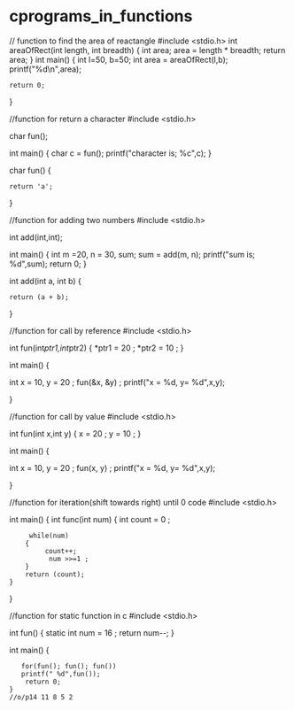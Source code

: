 # cprograms_in_functions



// function to find the area of reactangle
#include <stdio.h>
int areaOfRect(int length, int breadth)
{
    int area;
    area = length * breadth;
    return area;
}
int main()
{
 int l=50, b=50;
 int area = areaOfRect(l,b);
    printf("%d\n",area);

    return 0;
}



//function for return a character
#include <stdio.h>

char fun();

int main()
{
 char c = fun();
 printf("character is; %c",c);
}

   char fun()
   {

    return 'a';
}

//function for adding two numbers
#include <stdio.h>

int add(int,int);

int main()
{
 int m =20, n = 30, sum;
 sum = add(m, n);
 printf("sum is; %d",sum);
 return 0;
}

   int add(int a, int b)
   {

    return (a + b);
}




//function for call by reference
#include <stdio.h>

int fun(int*ptr1,int*ptr2)
{
    *ptr1 = 20 ; 
    *ptr2 = 10 ;
}

int main()
{
    
 int x = 10, y = 20 ;
fun(&x, &y) ;
printf("x = %d, y= %d",x,y);

}




//function for call by value
#include <stdio.h>

int fun(int x,int y)
{
    x = 20 ; 
    y = 10 ;
}

int main()
{
    
 int x = 10, y = 20 ;
fun(x, y) ;
printf("x = %d, y= %d",x,y);

}




//function for iteration(shift towards right) until 0 code
#include <stdio.h>

int main()
{
    int func(int num)
    {
         int count = 0 ;
          
         while(num)
        { 
             count++;
              num >>=1 ; 
        }
        return (count);
    }
}


//function for static function in c
#include <stdio.h>

 int fun()
    {
        static int num = 16 ;
        return num--;
    }
       
int main()
{
      
       for(fun(); fun(); fun())
       printf(" %d",fun());
        return 0;
    }
    //o/p14 11 8 5 2




